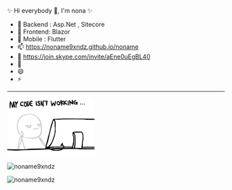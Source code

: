 ✨ Hi everybody 👋, I'm nona ✨
- 🔭 Backend : Asp.Net , Sitecore
- 🌱 Frontend: Blazor
- 👯 Mobile : Flutter
- 📫 https://noname9xndz.github.io/noname
- 💬 https://join.skype.com/invite/aEne0uEgBL40
- 🤔
- 😄 
- ⚡ 


<hr>

<img src="https://raw.githubusercontent.com/noname9xndz/noname9xndz/master/dev-coding.gif" alt="funny-gif-noname9xndz" width="40%">

<p align="left"> <img src="https://komarev.com/ghpvc/?username=noname9xndz" alt="noname9xndz" /> </p>

<p align="left">  
  <img src="https://github-readme-stats.vercel.app/api?username=noname9xndz&show_icons=false" alt="noname9xndz" />
</p>

